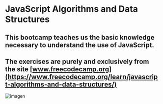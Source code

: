 # JavaScript Algorithms and Data Structures 
## This bootcamp teaches us the basic knowledge necessary to understand the use of JavaScript. 
## The exercises are purely and exclusively from the site [www.freecodecamp.org](https://www.freecodecamp.org/learn/javascript-algorithms-and-data-structures/)
![imagen](https://user-images.githubusercontent.com/79936247/204143439-dfc83730-7b7c-483b-807a-3ef47e61e173.png)
